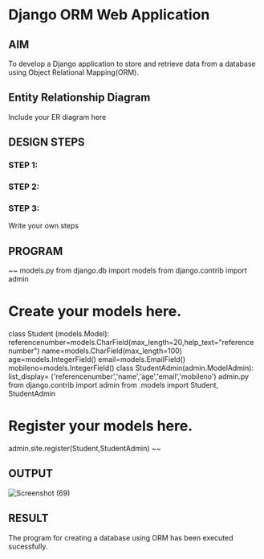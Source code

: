 # Django ORM Web Application

## AIM
To develop a Django application to store and retrieve data from a database using Object Relational Mapping(ORM).

## Entity Relationship Diagram

Include your ER diagram here

## DESIGN STEPS

### STEP 1:

### STEP 2:

### STEP 3:

Write your own steps

## PROGRAM
~~
models.py
from django.db import models
from django.contrib import admin
# Create your models here.
class Student (models.Model):
referencenumber=models.CharField(max_length=20,help_text="reference 
number")
 name=models.CharField(max_length=100)
 age=models.IntegerField()
 email=models.EmailField()
 mobileno=models.IntegerField()
class StudentAdmin(admin.ModelAdmin):
 list_display=
('referencenumber','name','age','email','mobileno')
 admin.py
 from django.contrib import admin
from .models import Student, StudentAdmin
# Register your models here.
admin.site.register(Student,StudentAdmin)
~~
## OUTPUT
![Screenshot (69)](https://github.com/MANISHA21SS/django-orm-app/assets/147474298/457919b4-28c5-4a4a-bb43-37374e307648)

## RESULT
The program for creating a database using ORM has been executed sucessfully.
